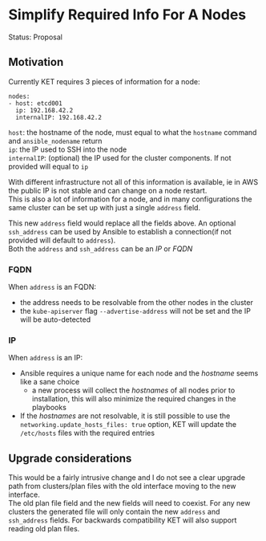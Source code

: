 # Simplify Required Info For A Nodes
Status: Proposal

## Motivation
Currently KET requires 3 pieces of information for a node:
```
nodes:
- host: etcd001
  ip: 192.168.42.2
  internalIP: 192.168.42.2
```
`host`: the hostname of the node, must equal to what the `hostname` command and `ansible_nodename` return  
`ip`: the IP used to SSH into the node  
`internalIP`: (optional) the IP used for the cluster components. If not provided will equal to `ip`

With different infrastructure not all of this information is available, ie in AWS the public IP is not stable and can change on a node restart.  
This is also a lot of information for a node, and in many configurations the same cluster can be set up with just a single `address` field.  

This new `address` field would replace all the fields above. An optional `ssh_address` can be used by Ansible to establish a connection(if not provided will default to `address`).  
Both the `address` and `ssh_address` can be an _IP_ or _FQDN_

### FQDN
When `address` is an FQDN:
* the address needs to be resolvable from the other nodes in the cluster
* the `kube-apiserver` flag `--advertise-address` will not be set and the IP will be auto-detected

### IP
When `address` is an IP:
* Ansible requires a unique name for each node and the _hostname_ seems like a sane choice
  * a new process will collect the _hostnames_ of all nodes prior to installation, this will also minimize the required changes in the playbooks
* If the _hostnames_ are not resolvable, it is still possible to use the `networking.update_hosts_files: true` option, KET will update the `/etc/hosts` files with the required entries

## Upgrade considerations
This would be a fairly intrusive change and I do not see a clear upgrade path from clusters/plan files with the old interface moving to the new interface.  
The old plan file field and the new fields will need to coexist. For any new clusters the generated file will only contain the new `address` and `ssh_address` fields. For backwards compatibility KET will also support reading old plan files.
